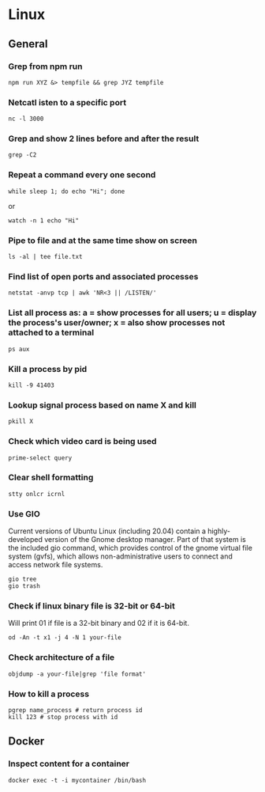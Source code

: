 # Linux

## General

### Grep from npm run

```shell
npm run XYZ &> tempfile && grep JYZ tempfile
```

### Netcatl isten to a specific port

```shell
nc -l 3000
```

### Grep and show 2 lines before and after the result

```shell
grep -C2
```

### Repeat a command every one second

```shell
while sleep 1; do echo "Hi"; done
```

or

```
watch -n 1 echo "Hi"
```

### Pipe to file and at the same time show on screen

```shell
ls -al | tee file.txt
```

### Find list of open ports and associated processes

```shell
netstat -anvp tcp | awk 'NR<3 || /LISTEN/'
```

### List all process as: a = show processes for all users; u = display the process's user/owner; x = also show processes not attached to a terminal

```shell
ps aux
```

### Kill a process by pid

```shell
kill -9 41403
```

### Lookup signal process based on name X and kill

```shell
pkill X
```

### Check which video card is being used

```shell
prime-select query
```

### Clear shell formatting

```shell
stty onlcr icrnl
```

### Use GIO

Current versions of Ubuntu Linux (including 20.04) contain a highly-developed version of the Gnome desktop manager. Part of that system is the included gio command, which provides control of the gnome virtual file system (gvfs), which allows non-administrative users to connect and access network file systems.

```shell
gio tree
gio trash
```

### Check if linux binary file is 32-bit or 64-bit

Will print 01 if file is a 32-bit binary and 02 if it is 64-bit.

```shell
od -An -t x1 -j 4 -N 1 your-file
```

### Check architecture of a file

```shell
objdump -a your-file|grep 'file format'
```

### How to kill a process

```shell
pgrep name_process # return process id
kill 123 # stop process with id
```

## Docker

### Inspect content for a container

```shell
docker exec -t -i mycontainer /bin/bash
```


